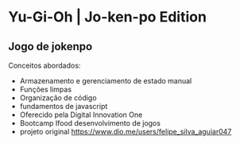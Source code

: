 # Yu-Gi-Oh | Jo-ken-po Edition

## Jogo de jokenpo 

Conceitos abordados:

- Armazenamento e gerenciamento de estado manual
- Funções limpas
- Organização de código
- fundamentos de javascript
- Oferecido pela Digital Innovation One
- Bootcamp Ifood desenvolvimento de jogos
- projeto original https://www.dio.me/users/felipe_silva_aguiar047